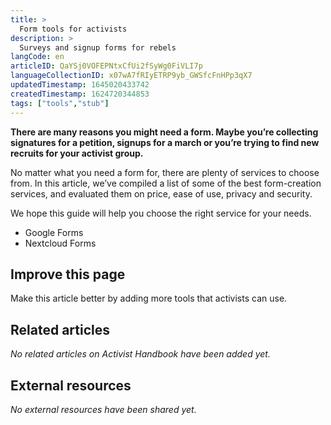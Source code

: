 ```yaml
---
title: >
  Form tools for activists
description: >
  Surveys and signup forms for rebels
langCode: en
articleID: QaYSj0VOFEPNtxCfUi2fSyWg0FiVLI7p
languageCollectionID: x07wA7fRIyETRP9yb_GWSfcFnHPp3qX7
updatedTimestamp: 1645020433742
createdTimestamp: 1624720344853
tags: ["tools","stub"]
---
```


**There are many reasons you might need a form. Maybe you’re collecting signatures for a petition, signups for a march or you’re trying to find new recruits for your activist group.**

No matter what you need a form for, there are plenty of services to choose from. In this article, we’ve compiled a list of some of the best form-creation services, and evaluated them on price, ease of use, privacy and security.

We hope this guide will help you choose the right service for your needs.

-   Google Forms
-   Nextcloud Forms

## Improve this page

Make this article better by adding more tools that activists can use.

## Related articles

_No related articles on Activist Handbook have been added yet._

## External resources

_No external resources have been shared yet._